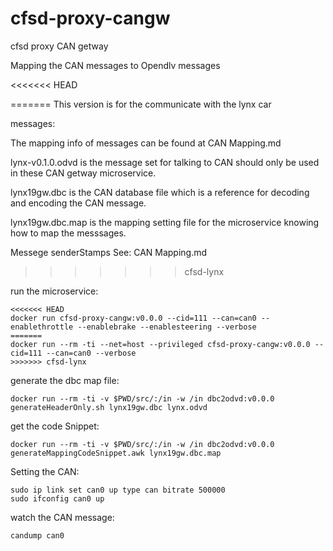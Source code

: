 # cfsd-proxy-cangw
cfsd proxy CAN getway

Mapping the CAN messages to Opendlv messages

<<<<<<< HEAD


=======
This version is for the communicate with the lynx car

messages:

The mapping info of messages can be found at CAN Mapping.md

lynx-v0.1.0.odvd is the message set for talking to CAN should only be used in these CAN getway microservice.

lynx19gw.dbc is the CAN database file which is a reference for decoding and encoding the CAN message.

lynx19gw.dbc.map is the mapping setting file for the microservice knowing how to map the messsages.

Messege senderStamps See: CAN Mapping.md
>>>>>>> cfsd-lynx

run the microservice:

```
<<<<<<< HEAD
docker run cfsd-proxy-cangw:v0.0.0 --cid=111 --can=can0 --enablethrottle --enablebrake --enablesteering --verbose
=======
docker run --rm -ti --net=host --privileged cfsd-proxy-cangw:v0.0.0 --cid=111 --can=can0 --verbose
>>>>>>> cfsd-lynx
```


generate the dbc map file:

```
docker run --rm -ti -v $PWD/src/:/in -w /in dbc2odvd:v0.0.0 generateHeaderOnly.sh lynx19gw.dbc lynx.odvd
```

get the code Snippet:

```
docker run --rm -ti -v $PWD/src/:/in -w /in dbc2odvd:v0.0.0 generateMappingCodeSnippet.awk lynx19gw.dbc.map
```

Setting the CAN:

```
sudo ip link set can0 up type can bitrate 500000
sudo ifconfig can0 up
```

watch the CAN message:

```
candump can0
```